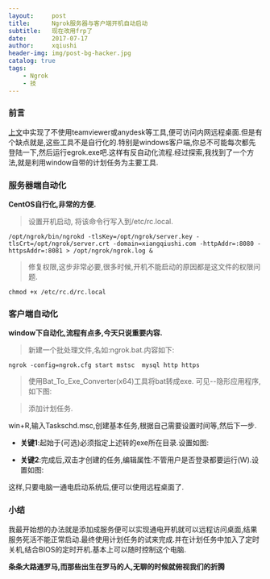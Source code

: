 ```yaml
---
layout:     post
title:      Ngrok服务器与客户端开机自动启动
subtitle:   现在改用frp了
date:       2017-07-17
author:     xqiushi
header-img: img/post-bg-hacker.jpg
catalog: true
tags:
    - Ngrok
    - 技
---
```


### 前言

[上文](https://xiangqiushi.com/2017/07/15/myself-hosted-ngrokd.html)中实现了不使用teamviewer或anydesk等工具,便可访问内网远程桌面.但是有个缺点就是,这些工具不是自行化的.特别是windows客户端,你总不可能每次都先登陆一下,然后运行egrok.exe吧.这样有反自动化流程.经过探索,我找到了一个方法,就是利用window自带的计划任务为主要工具.
### 服务器端自动化
**CentOS自行化,非常的方便.**
> 设置开机启动, 将该命令行写入到/etc/rc.local.

```
/opt/ngrok/bin/ngrokd -tlsKey=/opt/ngrok/server.key -tlsCrt=/opt/ngrok/server.crt -domain=xiangqiushi.com -httpAddr=:8080 -httpsAddr=:8081 > /opt/ngrok/ngrok.log &
```
> 修复权限,这步非常必要,很多时候,开机不能启动的原因都是这文件的权限问题.

```
chmod +x /etc/rc.d/rc.local
```
### 客户端自动化
**window下自动化,流程有点多,今天只说重要内容.**
> 新建一个批处理文件,名如:ngrok.bat.内容如下:

```
ngrok -config=ngrok.cfg start mstsc  mysql http https
```
> 使用Bat_To_Exe_Converter(x64)工具将bat转成exe. 可见--隐形应用程序,如下图:

> 添加计划任务.

win+R,输入Taskschd.msc,创建基本任务,根据自己需要设置时间等,然后下一步.

- **关键1**:起始于(可选)必须指定上述转的exe所在目录.设置如图:

- **关键2**:完成后,双击才创建的任务,编辑属性:不管用户是否登录都要运行(W).设置如图:

这样,只要电脑一通电启动系统后,便可以使用远程桌面了.

### 小结
我最开始想的办法就是添加成服务便可以实现通电开机就可以远程访问桌面,结果服务死活不能正常启动.最终使用计划任务的试来完成.并在计划任务中加入了定时关机,结合BIOS的定时开机.基本上可以随时控制这个电脑.

**条条大路通罗马,而那些出生在罗马的人,无聊的时候就俯视我们的折腾**
